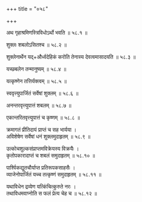 +++
title = "०५८"

+++

अथ गृहाश्रमिणस्त्रिविधोऽर्थो भवति ॥ ५८.१ ॥

शुक्लः शबलोऽसितश्च ॥ ५८.२ ॥

शुक्लेनार्थेन यद्+और्ध्वदेहिकं करोति तेनास्य देवत्वमासादयति ॥ ५८.३ ॥

यच्छबलेन तन्मानुष्यम् ॥ ५८.४ ॥

यत्कृष्णेन तत्तिर्यक्त्वम् ॥ ५८.५ ॥

स्ववृत्त्युपार्जितं सर्वेषां शुक्लम् ॥ ५८.६ ॥

अनन्तरवृत्त्युपात्तं शबलम् ॥ ५८.७ ॥

एकान्तरितवृत्त्युपात्तं च कृष्णम् ॥ ५८.८ ॥

क्रमागतं प्रीतिदायं प्राप्तं च सह भार्यया  ।  
अविशेषेण सर्वेषां धनं शुक्लमुदाहृतम्  ॥ ५८.९ ॥

उत्कोचशुल्कसंप्राप्तमविक्रेयस्य विक्रयैः  ।  
कृतोपकारादाप्तं च शबलं समुदाहृतम्  ॥ ५८.१० ॥

पार्श्विकद्यूतचौर्याप्त प्रतिरूपकसाहसैः  ।  
व्याजेनोपार्जितं यच्च तत्कृष्णं समुदाहृतम्  ॥ ५८.११ ॥

यथाविधेन द्रव्येण यत्किंचित्कुरुते नरः  ।  
तथाविधमवाप्नोति स फलं प्रेत्य चेह च  ॥ ५८.१२ ॥


